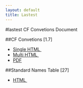 ```yaml
---
layout: default
title: Lastest
---
```


#lastest CF Convetions Document

##CF Convetions [1.7]
* <a href="Data/cf-convetions/cf-conventions-1.7/build/cf-conventions.html"> Single HTML </a> &nbsp;
* <a href="Data/cf-convetions/cf-conventions-1.7/build/cf-conventions-multi.html"> Multi HTML </a> &nbsp;
* <a href="Data/cf-convetions/cf-conventions-1.7/build/cf-conventions.pdf"> PDF </a>

##Standard Names Table [27]
* <a href="Data/cf-standard-names/27/build/cf-standard-name-table.html"> HTML </a> &nbsp;


